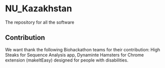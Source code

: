 # NU_Kazakhstan
The repository for all the software

Contribution
-----------------------------------------------------------------------------------------------------------------------------------------------------------------------------------
We want thank the following Biohackathon teams for their contribution: High Steaks for Sequence Analysis app, Dynaminte Hamsters for Chrome extension (makeItEasy) designed for people with disabilities.

